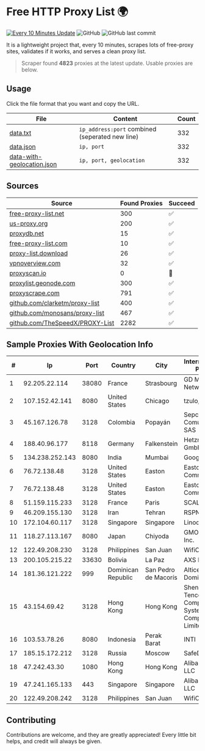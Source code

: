 
# Free HTTP Proxy List 🌍

[![Every 10 Minutes Update](https://github.com/mertguvencli/http-proxy-list/actions/workflows/main.yml/badge.svg?branch=main)](https://github.com/mertguvencli/http-proxy-list/actions/workflows/main.yml)
![GitHub](https://img.shields.io/github/license/mertguvencli/http-proxy-list)
![GitHub last commit](https://img.shields.io/github/last-commit/mertguvencli/http-proxy-list)

It is a lightweight project that, every 10 minutes, scrapes lots of free-proxy sites, validates if it works, and serves a clean proxy list.


> Scraper found **4823** proxies at the latest update. Usable proxies are below.

## Usage

Click the file format that you want and copy the URL.


|File|Content|Count|
|----|-------|-----|
|[data.txt](https://raw.githubusercontent.com/mertguvencli/http-proxy-list/main/proxy-list/data.txt)|`ip_address:port` combined (seperated new line)|332|
|[data.json](https://raw.githubusercontent.com/mertguvencli/http-proxy-list/main/proxy-list/data.json)|`ip, port`|332|
|[data-with-geolocation.json](https://raw.githubusercontent.com/mertguvencli/http-proxy-list/main/proxy-list/data-with-geolocation.json)|`ip, port, geolocation`|332|

## Sources

|Source|Found Proxies|Succeed|
|------|-------------|-------|
|[free-proxy-list.net](https://free-proxy-list.net)|300|✅|
|[us-proxy.org](https://www.us-proxy.org)|200|✅|
|[proxydb.net](http://proxydb.net)|15|✅|
|[free-proxy-list.com](https://free-proxy-list.com/?page=&port=&type%5B%5D=http&type%5B%5D=https&up_time=0&search=Search)|10|✅|
|[proxy-list.download](https://www.proxy-list.download/HTTP)|26|✅|
|[vpnoverview.com](https://vpnoverview.com/privacy/anonymous-browsing/free-proxy-servers)|32|✅|
|[proxyscan.io](https://www.proxyscan.io)|0|🚫|
|[proxylist.geonode.com](https://proxylist.geonode.com/api/proxy-list?limit=300&page=1&sort_by=lastChecked&sort_type=desc&protocols=http,https)|300|✅|
|[proxyscrape.com](https://api.proxyscrape.com/v2/?request=displayproxies&protocol=http&timeout=10000&country=all&ssl=all&anonymity=all)|791|✅|
|[github.com/clarketm/proxy-list](https://raw.githubusercontent.com/clarketm/proxy-list/master/proxy-list-raw.txt)|400|✅|
|[github.com/monosans/proxy-list](https://raw.githubusercontent.com/monosans/proxy-list/main/proxies/http.txt)|467|✅|
|[github.com/TheSpeedX/PROXY-List](https://raw.githubusercontent.com/TheSpeedX/PROXY-List/master/http.txt)|2282|✅|


## Sample Proxies With Geolocation Info

|#|Ip|Port|Country|City|Internet Service Provider|
|-|--|----|-------|----|-------------------------|
|1|92.205.22.114|38080|France|Strasbourg|GD MASS Network|
|2|107.152.42.141|8080|United States|Chicago|tzulo, inc.|
|3|45.167.126.78|3128|Colombia|Popayán|Sepcom Comunicaciones SAS|
|4|188.40.96.177|8118|Germany|Falkenstein|Hetzner Online GmbH|
|5|134.238.252.143|8080|India|Mumbai|Google LLC|
|6|76.72.138.48|3128|United States|Easton|Easton Utilities Commission|
|7|76.72.138.48|3128|United States|Easton|Easton Utilities Commission|
|8|51.159.115.233|3128|France|Paris|SCALEWAY|
|9|46.209.155.130|3128|Iran|Tehran|RSPN|
|10|172.104.60.117|3128|Singapore|Singapore|Linode, LLC|
|11|118.27.113.167|8080|Japan|Chiyoda|GMO Internet, Inc.|
|12|122.49.208.230|3128|Philippines|San Juan|WifiCity, Inc|
|13|200.105.215.22|33630|Bolivia|La Paz|AXS Bolivia S. A.|
|14|181.36.121.222|999|Dominican Republic|San Pedro de Macorís|Altice Dominicana S.A.|
|15|43.154.69.42|3128|Hong Kong|Hong Kong|Shenzhen Tencent Computer Systems Company Limited|
|16|103.53.78.26|8080|Indonesia|Perak Barat|INTI|
|17|185.15.172.212|3128|Russia|Moscow|SafeData LLC|
|18|47.242.43.30|1080|Hong Kong|Hong Kong|Alibaba.com LLC|
|19|47.241.165.133|443|Singapore|Singapore|Alibaba.com LLC|
|20|122.49.208.242|3128|Philippines|San Juan|WifiCity, Inc|



## Contributing

Contributions are welcome, and they are greatly appreciated! Every
little bit helps, and credit will always be given.

